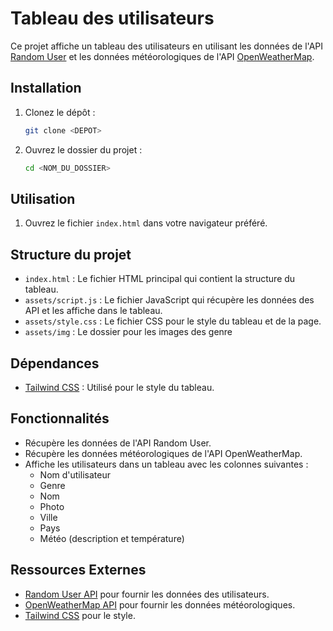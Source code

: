 # Tableau des utilisateurs

Ce projet affiche un tableau des utilisateurs en utilisant les données de l'API [Random User](https://randomuser.me/) et les données météorologiques de l'API [OpenWeatherMap](https://openweathermap.org/).

## Installation

1. Clonez le dépôt :
    ```sh
    git clone <DEPOT>
    ```
2. Ouvrez le dossier du projet :
    ```sh
    cd <NOM_DU_DOSSIER>
    ```

## Utilisation

1. Ouvrez le fichier `index.html` dans votre navigateur préféré.

## Structure du projet

- `index.html` : Le fichier HTML principal qui contient la structure du tableau.
- `assets/script.js` : Le fichier JavaScript qui récupère les données des API et les affiche dans le tableau.
- `assets/style.css` : Le fichier CSS pour le style du tableau et de la page.
- `assets/img` : Le dossier pour les images des genre 

## Dépendances

- [Tailwind CSS](https://tailwindcss.com/) : Utilisé pour le style du tableau.

## Fonctionnalités

- Récupère les données de l'API Random User.
- Récupère les données météorologiques de l'API OpenWeatherMap.
- Affiche les utilisateurs dans un tableau avec les colonnes suivantes :
  - Nom d'utilisateur
  - Genre
  - Nom
  - Photo
  - Ville
  - Pays
  - Météo (description et température)

## Ressources Externes

- [Random User API](https://randomuser.me/) pour fournir les données des utilisateurs.
- [OpenWeatherMap API](https://openweathermap.org/) pour fournir les données météorologiques.
- [Tailwind CSS](https://tailwindcss.com/) pour le style.

